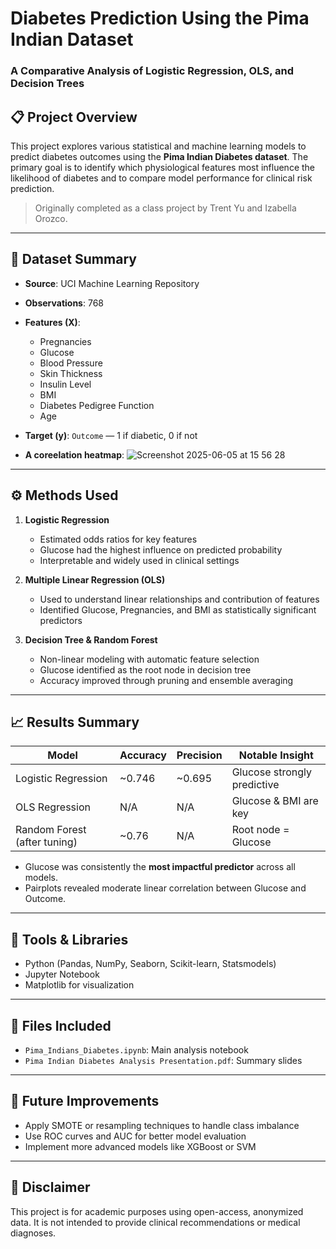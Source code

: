 # Diabetes Prediction Using the Pima Indian Dataset  
### A Comparative Analysis of Logistic Regression, OLS, and Decision Trees

## 📋 Project Overview

This project explores various statistical and machine learning models to predict diabetes outcomes using the **Pima Indian Diabetes dataset**. The primary goal is to identify which physiological features most influence the likelihood of diabetes and to compare model performance for clinical risk prediction.

> Originally completed as a class project by Trent Yu and Izabella Orozco.

---

## 🧬 Dataset Summary

- **Source**: UCI Machine Learning Repository
- **Observations**: 768
- **Features (X)**:
  - Pregnancies
  - Glucose
  - Blood Pressure
  - Skin Thickness
  - Insulin Level
  - BMI
  - Diabetes Pedigree Function
  - Age
- **Target (y)**: `Outcome` — 1 if diabetic, 0 if not

- **A coreelation heatmap**:
  ![Screenshot 2025-06-05 at 15 56 28](https://github.com/user-attachments/assets/4dc8134f-84b0-4a46-8e1f-0353191ecaeb)



---

## ⚙️ Methods Used

1. **Logistic Regression**  
   - Estimated odds ratios for key features  
   - Glucose had the highest influence on predicted probability  
   - Interpretable and widely used in clinical settings

2. **Multiple Linear Regression (OLS)**  
   - Used to understand linear relationships and contribution of features  
   - Identified Glucose, Pregnancies, and BMI as statistically significant predictors

3. **Decision Tree & Random Forest**  
   - Non-linear modeling with automatic feature selection  
   - Glucose identified as the root node in decision tree  
   - Accuracy improved through pruning and ensemble averaging

---

## 📈 Results Summary

| Model                  | Accuracy | Precision | Notable Insight            |
|------------------------|----------|-----------|----------------------------|
| Logistic Regression    | ~0.746   | ~0.695    | Glucose strongly predictive |
| OLS Regression         | N/A      | N/A       | Glucose & BMI are key      |
| Random Forest (after tuning) | ~0.76    | N/A       | Root node = Glucose         |

- Glucose was consistently the **most impactful predictor** across all models.
- Pairplots revealed moderate linear correlation between Glucose and Outcome.

---

## 🧪 Tools & Libraries

- Python (Pandas, NumPy, Seaborn, Scikit-learn, Statsmodels)
- Jupyter Notebook
- Matplotlib for visualization

---

## 📁 Files Included

- `Pima_Indians_Diabetes.ipynb`: Main analysis notebook
- `Pima Indian Diabetes Analysis Presentation.pdf`: Summary slides

---

## 🧭 Future Improvements

- Apply SMOTE or resampling techniques to handle class imbalance
- Use ROC curves and AUC for better model evaluation
- Implement more advanced models like XGBoost or SVM

---

## 📌 Disclaimer

This project is for academic purposes using open-access, anonymized data. It is not intended to provide clinical recommendations or medical diagnoses.
